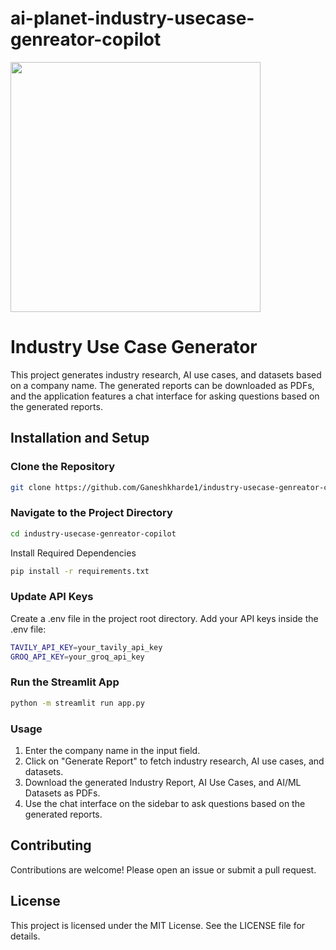 # ai-planet-industry-usecase-genreator-copilot

<img width="400" src="https://framerusercontent.com/images/pFpeWgK03UT38AQl5d988Epcsc.svg"> 


# Industry Use Case Generator

This project generates industry research, AI use cases, and datasets based on a company name. The generated reports can be downloaded as PDFs, and the application features a chat interface for asking questions based on the generated reports.

## Installation and Setup

### Clone the Repository

```bash
git clone https://github.com/Ganeshkharde1/industry-usecase-genreator-copilot.git

```
### Navigate to the Project Directory

```bash
cd industry-usecase-genreator-copilot
```
Install Required Dependencies
```bash
pip install -r requirements.txt
```
### Update API Keys

Create a .env file in the project root directory.
Add your API keys inside the .env file:

```bash
TAVILY_API_KEY=your_tavily_api_key
GROQ_API_KEY=your_groq_api_key
```
### Run the Streamlit App
```bash
python -m streamlit run app.py
```
### Usage
1. Enter the company name in the input field.
2. Click on "Generate Report" to fetch industry research, AI use cases, and datasets.
3. Download the generated Industry Report, AI Use Cases, and AI/ML Datasets as PDFs.
4. Use the chat interface on the sidebar to ask questions based on the generated reports.
   
## Contributing
Contributions are welcome! Please open an issue or submit a pull request.

## License
This project is licensed under the MIT License. See the LICENSE file for details.
